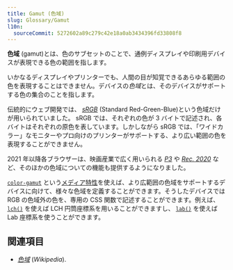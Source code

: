 ```yaml
---
title: Gamut (色域)
slug: Glossary/Gamut
l10n:
  sourceCommit: 5272602a89c279c42e18a0ab3434396fd33808f8
---
```


**色域** (gamut)とは、色のサブセットのことで、通例ディスプレイや印刷用デバイスが表現できる色の範囲を指します。

いかなるディスプレイやプリンターでも、人間の目が知覚できるあらゆる範囲の色を表現することはできません。デバイスの*色域*とは、そのデバイスがサポートする色の集合のことを指します。

伝統的にウェブ開発では、 _[sRGB](https://en.wikipedia.org/wiki/SRGB)_ (Standard Red-Green-Blue)という色域だけが用いられていました。 sRGB では、それぞれの色が 3 バイトで記述され、各バイトはそれぞれの原色を表しています。しかしながら sRGB では、「ワイドカラー」なモニターやプロ向けのプリンターがサポートする、より広い範囲の色を表現することができません。

2021 年以降各ブラウザーは、映画産業で広く用いられる _[P3](https://ja.wikipedia.org/wiki/DCI-P3)_ や _[Rec. 2020](https://ja.wikipedia.org/wiki/Rec._2020)_ など、そのほかの色域についての機能も提供するようになりました。

[`color-gamut`](/ja/docs/Web/CSS/@media/color-gamut) という[メディア特性](/ja/docs/Web/CSS/@media#メディア特性)を使えば、より広範囲の色域をサポートするデバイスに向けて、様々な色域を定義することができます。そうしたデバイスでは RGB の色域外の色を、専用の CSS 関数で記述することができます。例えば、 [`lch()`](/en-US/docs/Web/CSS/color_value/lch) を使えば LCH 円筒座標系を用いることができますし、 [`lab()`](/en-US/docs/Web/CSS/color_value/lab) を使えば Lab 座標系を使うことができます。

## 関連項目

- [_色域_](https://ja.wikipedia.org/wiki/%E8%89%B2%E5%9F%9F) (_Wikipedia_).
